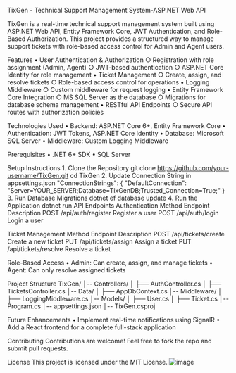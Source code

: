 TixGen - Technical Support Management System-ASP.NET Web API

TixGen is a real-time technical support management system built using ASP.NET Web API, Entity Framework Core, JWT Authentication, and Role-Based Authorization. This project provides a structured way to manage support tickets with role-based access control for Admin and Agent users.

Features
	• User Authentication & Authorization 
		○ Registration with role assignment (Admin, Agent)
		○ JWT-based authentication
		○ ASP.NET Core Identity for role management
	• Ticket Management 
		○ Create, assign, and resolve tickets
		○ Role-based access control for operations
	• Logging Middleware 
		○ Custom middleware for request logging
	• Entity Framework Core Integration 
		○ MS SQL Server as the database
		○ Migrations for database schema management
	• RESTful API Endpoints 
		○ Secure API routes with authorization policies
		
Technologies Used
	• Backend: ASP.NET Core 6+, Entity Framework Core
	• Authentication: JWT Tokens, ASP.NET Core Identity
	• Database: Microsoft SQL Server
	• Middleware: Custom Logging Middleware
	

Prerequisites
	• .NET 6+ SDK
	• SQL Server
	
Setup Instructions
	1. Clone the Repository
git clone https://github.com/your-username/TixGen.git
cd TixGen
	2. Update Connection String in appsettings.json
"ConnectionStrings": {
    "DefaultConnection": "Server=YOUR_SERVER;Database=TixGenDB;Trusted_Connection=True;"
}
	3. Run Database Migrations
dotnet ef database update
	4. Run the Application
dotnet run
API Endpoints
Authentication
Method	Endpoint	Description
POST	/api/auth/register	Register a user
POST	/api/auth/login	Login a user
		
Ticket Management
Method	Endpoint	Description
POST	/api/tickets/create	Create a new ticket
PUT	/api/tickets/assign	Assign a ticket
PUT	/api/tickets/resolve	Resolve a ticket
		
Role-Based Access
	• Admin: Can create, assign, and manage tickets
	• Agent: Can only resolve assigned tickets
	
Project Structure
TixGen/
│-- Controllers/
│   ├── AuthController.cs
│   ├── TicketsController.cs
│-- Data/
│   ├── AppDbContext.cs
│-- Middleware/
│   ├── LoggingMiddleware.cs
│-- Models/
│   ├── User.cs
│   ├── Ticket.cs
│-- Program.cs
│-- appsettings.json
│-- TixGen.csproj

Future Enhancements
	• Implement real-time notifications using SignalR
	• Add a React frontend for a complete full-stack application
	
Contributing
Contributions are welcome! Feel free to fork the repo and submit pull requests.

License
This project is licensed under the MIT License.
![image](https://github.com/user-attachments/assets/71695cbb-0489-47a3-a60f-e07494328467)
